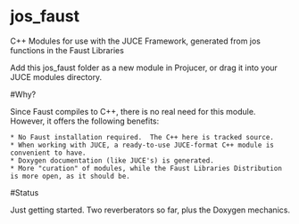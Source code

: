 # jos_faust
C++ Modules for use with the JUCE Framework, generated from jos functions in the Faust Libraries

Add this jos_faust folder as a new module in Projucer, or
drag it into your JUCE modules directory.

#Why?

Since Faust compiles to C++, there is no real need for this module.  However, it offers the following benefits:

    * No Faust installation required.  The C++ here is tracked source.
    * When working with JUCE, a ready-to-use JUCE-format C++ module is convenient to have.
    * Doxygen documentation (like JUCE's) is generated.
    * More "curation" of modules, while the Faust Libraries Distribution is more open, as it should be.

#Status

Just getting started. Two reverberators so far, plus the Doxygen mechanics.
